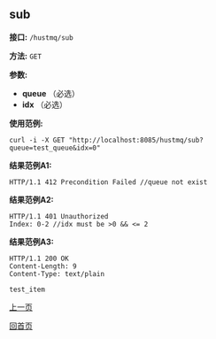 ## sub ##

**接口:** `/hustmq/sub`

**方法:** `GET`

**参数:** 

*  **queue** （必选）  
*  **idx** （必选）  

**使用范例:**

    curl -i -X GET "http://localhost:8085/hustmq/sub?queue=test_queue&idx=0"

**结果范例A1:**

	HTTP/1.1 412 Precondition Failed //queue not exist

**结果范例A2:**

	HTTP/1.1 401 Unauthorized
	Index: 0-2 //idx must be >0 && <= 2

**结果范例A3:**

	HTTP/1.1 200 OK
	Content-Length: 9
	Content-Type: text/plain

	test_item

[上一页](../hustmq.md)

[回首页](../../index.md)
